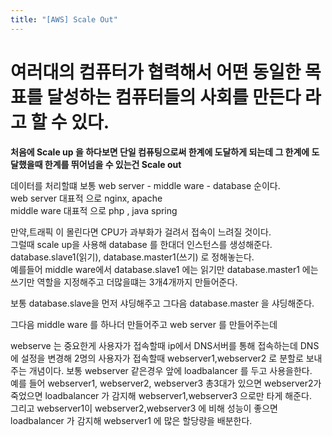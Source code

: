 ```yaml
---
title: "[AWS] Scale Out"
---
```


# 여러대의 컴퓨터가 협력해서 어떤 동일한 목표를 달성하는 컴퓨터들의 사회를 만든다 라고 할 수 있다. 

**처음에 Scale up 을 하다보면 단일 컴퓨팅으로써 한계에 도달하게 되는데 그 한계에 도달했을때 한계를 뛰어넘을 수 있는건 Scale out**

데이터를 처리할떄 보통 web server - middle ware - database 순이다. <br/>
web server 대표적 으로 nginx, apache<br/>
middle ware 대표적 으로  php , java spring<br/>

만약,트래픽 이 몰린다면 CPU가 과부화가 걸려서 접속이 느려질 것이다. <br/>
그럴때 scale up을 사용해 database 를 한대더 인스턴스를 생성해준다. database.slave1(읽기), database.master1(쓰기) 로 정해놓는다.<br/>
예를들어 middle ware에서 database.slave1 에는 읽기만 database.master1 에는 쓰기만 역할을 지정해주고 더많을떄는 3개4개까지 만들어준다.<br/>

보통 database.slave을 먼저 샤딩해주고 그다음 database.master 을 샤딩해준다.<br/>

그다음 middle ware 를 하나더 만들어주고 web server 를 만들어주는데 <br/>

webserve 는 중요한게 사용자가 접속할때 ip에서 DNS서버를 통해 접속하는데  DNS에 설정을 변경해 
2명의 사용자가 접속할때 webserver1,webserver2 로 분할로 보내주는 개념이다.
보통 webserver 같은경우 앞에 loadbalancer 를 두고 사용을한다. <br/>
예를 들어 webserver1, webserver2, webserver3  총3대가 있으면  webserver2가 죽었으면 loadbalancer 가 감지해 webserver1,webserver3 으로만 타게 해준다.<br/>
그리고 webserver1이  webserver2,webserver3 에 비해 성능이 좋으면 loadbalancer 가 감지해 webserver1 에 많은 할당량을 배분한다.<br/>
